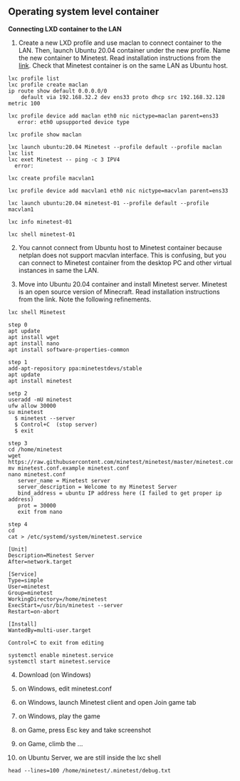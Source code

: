 ## Operating system level container 


**Connecting LXD container to the LAN**


1. Create a new LXD profile and use maclan to connect container to the LAN. Then, launch Ubuntu 20.04 container under the new profile. Name the new container to Minetest. Read installation instructions from the [link](https://blog.simos.info/how-to-make-your-lxd-container-get-ip-addresses-from-your-lan/). Check that Minetest container is on the same LAN as Ubuntu host.  
```
lxc profile list
lxc profile create maclan
ip route show default 0.0.0.0/0
    default via 192.168.32.2 dev ens33 proto dhcp src 192.168.32.128 metric 100
    
lxc profile device add maclan eth0 nic nictype=maclan parent=ens33
   error: eth0 upsupported device type

lxc profile show maclan

lxc launch ubuntu:20.04 Minetest --profile default --profile maclan
lxc list
lxc exet Minetest -- ping -c 3 IPV4
  error: 
```

```
lxc create profile macvlan1

lxc profile device add macvlan1 eth0 nic nictype=macvlan parent=ens33

lxc launch ubuntu:20.04 minetest-01 --profile default --profile macvlan1

lxc info minetest-01

lxc shell minetest-01
```
 
 
2. You cannot connect from Ubuntu host to Minetest container because netplan does not support macvlan interface. This is confusing, but you can connect to Minetest container from the desktop PC and other virtual instances in same the LAN.

3. Move into Ubuntu 20.04 container and install Minetest server. Minetest is an open source version of Minecraft. Read installation instructions from the link. Note the following refinements.

```
lxc shell Minetest

step 0
apt update
apt install wget
apt install nano
apt install software-properties-common

step 1
add-apt-repository ppa:minetestdevs/stable
apt update
apt install minetest

setp 2
useradd -mU minetest
ufw allow 30000
su minetest
  $ minetest --server
  $ Control+C  (stop server)
  $ exit   

step 3
cd /home/minetest
wget https://raw.githubusercontent.com/minetest/minetest/master/minetest.conf.example
mv minetest.conf.example minetest.conf
nano minetest.conf
   server_name = Minetest server
   server_description = Welcome to my Minetest Server
   bind_address = ubuntu IP address here (I failed to get proper ip address)
   prot = 30000
   exit from nano

step 4
cd
cat > /etc/systemd/system/minetest.service

[Unit]
Description=Minetest Server
After=network.target

[Service]
Type=simple
User=minetest
Group=minetest
WorkingDirectory=/home/minetest
ExecStart=/usr/bin/minetest --server
Restart=on-abort

[Install]
WantedBy=multi-user.target

Control+C to exit from editing

systemctl enable minetest.service
systemctl start minetest.service
```

4. Download (on Windows)  
5. on Windows, edit minetest.conf  
6. on Windows, launch Minetest client and open Join game tab  
7. on Windows, play the game  
8. on Game, press Esc key and take screenshot  
9. on Game, climb the ...  

10. on Ubuntu Server, we are still inside the lxc shell 
```
head --lines=100 /home/minetest/.minetest/debug.txt
```


 
